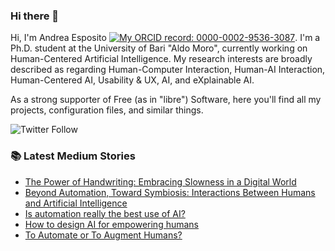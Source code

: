 ### Hi there 👋

Hi, I'm Andrea Esposito [![My ORCID record: 0000-0002-9536-3087](https://info.orcid.org/wp-content/uploads/2019/11/orcid_16x16.png)](https://orcid.org/0000-0002-9536-3087). I'm a Ph.D. student at the University of Bari "Aldo Moro", currently working on Human-Centered Artificial Intelligence. My research interests are broadly described as regarding Human-Computer Interaction, Human-AI Interaction, Human-Centered AI, Usability & UX, AI, and eXplainable AI.

As a strong supporter of Free (as in "libre") Software, here you'll find all my projects, configuration files, and similar things.

![Twitter Follow](https://img.shields.io/twitter/follow/espositoandrea_?label=Follow%20me%21&style=social)

### 📚 Latest Medium Stories
<!-- MEDIUM-STORY-LIST:START -->
- [The Power of Handwriting: Embracing Slowness in a Digital World](https://espositoandrea.medium.com/the-power-of-handwriting-embracing-slowness-in-a-digital-world-14c60e3043fb?source=rss-a841ccff2a2d------2)
- [Beyond Automation, Toward Symbiosis: Interactions Between Humans and Artificial Intelligence](https://espositoandrea.medium.com/beyond-automation-toward-symbiosis-interactions-between-humans-and-artificial-intelligence-0f5218495063?source=rss-a841ccff2a2d------2)
- [Is automation really the best use of AI?](https://ai.gopubby.com/is-automation-really-the-best-use-of-ai-9620352ab531?source=rss-a841ccff2a2d------2)
- [How to design AI for empowering humans](https://medium.com/design-bootcamp/how-to-design-ai-for-empowering-humans-9d7cf49fe6c4?source=rss-a841ccff2a2d------2)
- [To Automate or To Augment Humans?](https://ai.gopubby.com/to-automate-or-to-augment-humans-c3f805d35d55?source=rss-a841ccff2a2d------2)
<!-- MEDIUM-STORY-LIST:END -->
